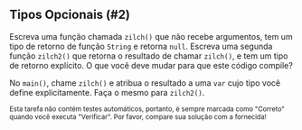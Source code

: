 ## Tipos Opcionais (#2)

Escreva uma função chamada `zilch()` que não recebe argumentos, tem um tipo de retorno de função `String` e retorna `null`. Escreva uma segunda função `zilch2()` que retorna o resultado de chamar `zilch()`, e tem um tipo de retorno explícito. O que você deve mudar para que este código compile?

No `main()`, chame `zilch()` e atribua o resultado a uma `var` cujo tipo você define explicitamente. Faça o mesmo para `zilch2()`.

<sub> Esta tarefa não contém testes automáticos,
portanto, é sempre marcada como "Correto" quando você executa "Verificar".
Por favor, compare sua solução com a fornecida! </sub>
